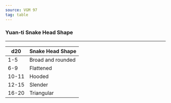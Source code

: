 ```yaml
---
source: VGM 97
tag: table
---
```


### Yuan-ti Snake Head Shape
---
|d20|Snake Head Shape|
|----|------------|
|1-5|Broad and rounded|
|6-9|Flattened|
|10-11|Hooded|
|12-15|Slender|
|16-20|Triangular|
